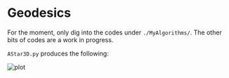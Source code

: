 # Geodesics

For the moment, only dig into the codes under `./MyAlgorithms/`. The other bits of codes are a work in progress.

`AStar3D.py` produces the following:

![plot](./MyAlgorithms/geodesic.gif)
